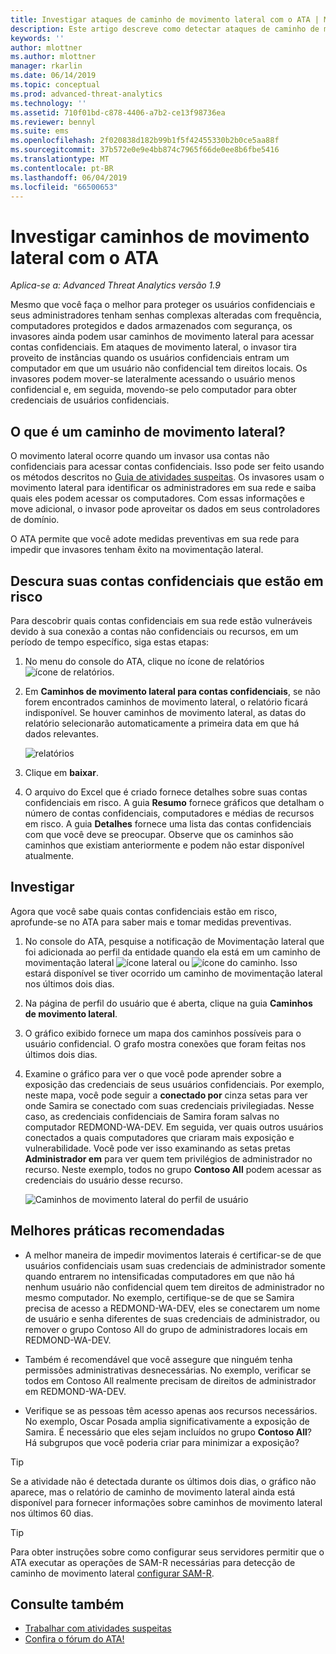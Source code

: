 ```yaml
---
title: Investigar ataques de caminho de movimento lateral com o ATA | Microsoft Docs
description: Este artigo descreve como detectar ataques de caminho de movimento lateral com o ATA (Advanced Threat Analytics).
keywords: ''
author: mlottner
ms.author: mlottner
manager: rkarlin
ms.date: 06/14/2019
ms.topic: conceptual
ms.prod: advanced-threat-analytics
ms.technology: ''
ms.assetid: 710f01bd-c878-4406-a7b2-ce13f98736ea
ms.reviewer: bennyl
ms.suite: ems
ms.openlocfilehash: 2f020838d182b99b1f5f42455330b2b0ce5aa88f
ms.sourcegitcommit: 37b572e0e9e4bb874c7965f66de0ee8b6fbe5416
ms.translationtype: MT
ms.contentlocale: pt-BR
ms.lasthandoff: 06/04/2019
ms.locfileid: "66500653"
---
```

# <a name="investigate-lateral-movement-paths-with-ata"></a>Investigar caminhos de movimento lateral com o ATA


*Aplica-se a: Advanced Threat Analytics versão 1.9*

Mesmo que você faça o melhor para proteger os usuários confidenciais e seus administradores tenham senhas complexas alteradas com frequência, computadores protegidos e dados armazenados com segurança, os invasores ainda podem usar caminhos de movimento lateral para acessar contas confidenciais. Em ataques de movimento lateral, o invasor tira proveito de instâncias quando os usuários confidenciais entram um computador em que um usuário não confidencial tem direitos locais. Os invasores podem mover-se lateralmente acessando o usuário menos confidencial e, em seguida, movendo-se pelo computador para obter credenciais de usuários confidenciais. 

## <a name="what-is-a-lateral-movement-path"></a>O que é um caminho de movimento lateral?

O movimento lateral ocorre quando um invasor usa contas não confidenciais para acessar contas confidenciais. Isso pode ser feito usando os métodos descritos no [Guia de atividades suspeitas](suspicious-activity-guide.md). Os invasores usam o movimento lateral para identificar os administradores em sua rede e saiba quais eles podem acessar os computadores. Com essas informações e move adicional, o invasor pode aproveitar os dados em seus controladores de domínio. 

O ATA permite que você adote medidas preventivas em sua rede para impedir que invasores tenham êxito na movimentação lateral.

## <a name="discovery-your-at-risk-sensitive-accounts"></a>Descura suas contas confidenciais que estão em risco

Para descobrir quais contas confidenciais em sua rede estão vulneráveis devido à sua conexão a contas não confidenciais ou recursos, em um período de tempo específico, siga estas etapas: 

1. No menu do console do ATA, clique no ícone de relatórios ![ícone de relatórios](./media/ata-report-icon.png).

2. Em **Caminhos de movimento lateral para contas confidenciais**, se não forem encontrados caminhos de movimento lateral, o relatório ficará indisponível. Se houver caminhos de movimento lateral, as datas do relatório selecionarão automaticamente a primeira data em que há dados relevantes. 

   ![relatórios](./media/reports.png)

3. Clique em **baixar**.

4. O arquivo do Excel que é criado fornece detalhes sobre suas contas confidenciais em risco. A guia **Resumo** fornece gráficos que detalham o número de contas confidenciais, computadores e médias de recursos em risco. A guia **Detalhes** fornece uma lista das contas confidenciais com que você deve se preocupar. Observe que os caminhos são caminhos que existiam anteriormente e podem não estar disponível atualmente.


## <a name="investigate"></a>Investigar

Agora que você sabe quais contas confidenciais estão em risco, aprofunde-se no ATA para saber mais e tomar medidas preventivas.

1. No console do ATA, pesquise a notificação de Movimentação lateral que foi adicionada ao perfil da entidade quando ela está em um caminho de movimentação lateral ![ícone lateral](./media/lateral-movement-icon.png) ou ![ícone do caminho](./media/paths-icon.png). Isso estará disponível se tiver ocorrido um caminho de movimentação lateral nos últimos dois dias.

2. Na página de perfil do usuário que é aberta, clique na guia **Caminhos de movimento lateral**.

3. O gráfico exibido fornece um mapa dos caminhos possíveis para o usuário confidencial. O grafo mostra conexões que foram feitas nos últimos dois dias.

4. Examine o gráfico para ver o que você pode aprender sobre a exposição das credenciais de seus usuários confidenciais. Por exemplo, neste mapa, você pode seguir a **conectado por** cinza setas para ver onde Samira se conectado com suas credenciais privilegiadas. Nesse caso, as credenciais confidenciais de Samira foram salvas no computador REDMOND-WA-DEV. Em seguida, ver quais outros usuários conectados a quais computadores que criaram mais exposição e vulnerabilidade. Você pode ver isso examinando as setas pretas **Administrador em** para ver quem tem privilégios de administrador no recurso. Neste exemplo, todos no grupo **Contoso All** podem acessar as credenciais do usuário desse recurso.  

   ![Caminhos de movimento lateral do perfil de usuário](media/user-profile-lateral-movement-paths.png)


## <a name="preventative-best-practices"></a>Melhores práticas recomendadas

- A melhor maneira de impedir movimentos laterais é certificar-se de que usuários confidenciais usam suas credenciais de administrador somente quando entrarem no intensificadas computadores em que não há nenhum usuário não confidencial quem tem direitos de administrador no mesmo computador. No exemplo, certifique-se de que se Samira precisa de acesso a REDMOND-WA-DEV, eles se conectarem um nome de usuário e senha diferentes de suas credenciais de administrador, ou remover o grupo Contoso All do grupo de administradores locais em REDMOND-WA-DEV.

- Também é recomendável que você assegure que ninguém tenha permissões administrativas desnecessárias. No exemplo, verificar se todos em Contoso All realmente precisam de direitos de administrador em REDMOND-WA-DEV.

- Verifique se as pessoas têm acesso apenas aos recursos necessários. No exemplo, Oscar Posada amplia significativamente a exposição de Samira. É necessário que eles sejam incluídos no grupo **Contoso All**? Há subgrupos que você poderia criar para minimizar a exposição?

> [!TIP]
> Se a atividade não é detectada durante os últimos dois dias, o gráfico não aparece, mas o relatório de caminho de movimento lateral ainda está disponível para fornecer informações sobre caminhos de movimento lateral nos últimos 60 dias.

> [!TIP]
> Para obter instruções sobre como configurar seus servidores permitir que o ATA executar as operações de SAM-R necessárias para detecção de caminho de movimento lateral [configurar SAM-R](install-ata-step9-samr.md).




## <a name="see-also"></a>Consulte também
- [Trabalhar com atividades suspeitas](working-with-suspicious-activities.md)
- [Confira o fórum do ATA!](https://social.technet.microsoft.com/Forums/security/home?forum=mata)
